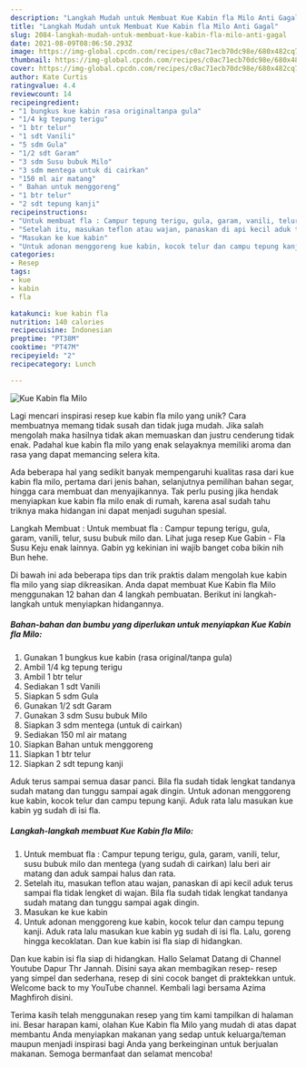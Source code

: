 ```yaml
---
description: "Langkah Mudah untuk Membuat Kue Kabin fla Milo Anti Gagal"
title: "Langkah Mudah untuk Membuat Kue Kabin fla Milo Anti Gagal"
slug: 2084-langkah-mudah-untuk-membuat-kue-kabin-fla-milo-anti-gagal
date: 2021-08-09T08:06:50.293Z
image: https://img-global.cpcdn.com/recipes/c0ac71ecb70dc98e/680x482cq70/kue-kabin-fla-milo-foto-resep-utama.jpg
thumbnail: https://img-global.cpcdn.com/recipes/c0ac71ecb70dc98e/680x482cq70/kue-kabin-fla-milo-foto-resep-utama.jpg
cover: https://img-global.cpcdn.com/recipes/c0ac71ecb70dc98e/680x482cq70/kue-kabin-fla-milo-foto-resep-utama.jpg
author: Kate Curtis
ratingvalue: 4.4
reviewcount: 14
recipeingredient:
- "1 bungkus kue kabin rasa originaltanpa gula"
- "1/4 kg tepung terigu"
- "1 btr telur"
- "1 sdt Vanili"
- "5 sdm Gula"
- "1/2 sdt Garam"
- "3 sdm Susu bubuk Milo"
- "3 sdm mentega untuk di cairkan"
- "150 ml air matang"
- " Bahan untuk menggoreng"
- "1 btr telur"
- "2 sdt tepung kanji"
recipeinstructions:
- "Untuk membuat fla : Campur tepung terigu, gula, garam, vanili, telur, susu bubuk milo dan mentega (yang sudah di cairkan) lalu beri air matang dan aduk sampai halus dan rata."
- "Setelah itu, masukan teflon atau wajan, panaskan di api kecil aduk terus sampai fla tidak lengket di wajan. Bila fla sudah tidak lengkat tandanya sudah matang dan tunggu sampai agak dingin."
- "Masukan ke kue kabin"
- "Untuk adonan menggoreng kue kabin, kocok telur dan campu tepung kanji. Aduk rata lalu masukan kue kabin yg sudah di isi fla. Lalu, goreng hingga kecoklatan. Dan kue kabin isi fla siap di hidangkan."
categories:
- Resep
tags:
- kue
- kabin
- fla

katakunci: kue kabin fla 
nutrition: 140 calories
recipecuisine: Indonesian
preptime: "PT38M"
cooktime: "PT47M"
recipeyield: "2"
recipecategory: Lunch

---
```



![Kue Kabin fla Milo](https://img-global.cpcdn.com/recipes/c0ac71ecb70dc98e/680x482cq70/kue-kabin-fla-milo-foto-resep-utama.jpg)

Lagi mencari inspirasi resep kue kabin fla milo yang unik? Cara membuatnya memang tidak susah dan tidak juga mudah. Jika salah mengolah maka hasilnya tidak akan memuaskan dan justru cenderung tidak enak. Padahal kue kabin fla milo yang enak selayaknya memiliki aroma dan rasa yang dapat memancing selera kita.

Ada beberapa hal yang sedikit banyak mempengaruhi kualitas rasa dari kue kabin fla milo, pertama dari jenis bahan, selanjutnya pemilihan bahan segar, hingga cara membuat dan menyajikannya. Tak perlu pusing jika hendak menyiapkan kue kabin fla milo enak di rumah, karena asal sudah tahu triknya maka hidangan ini dapat menjadi suguhan spesial.

Langkah Membuat : Untuk membuat fla : Campur tepung terigu, gula, garam, vanili, telur, susu bubuk milo dan. Lihat juga resep Kue Gabin - Fla Susu Keju enak lainnya. Gabin yg kekinian ini wajib banget coba bikin nih Bun hehe.


Di bawah ini ada beberapa tips dan trik praktis dalam mengolah kue kabin fla milo yang siap dikreasikan. Anda dapat membuat Kue Kabin fla Milo menggunakan 12 bahan dan 4 langkah pembuatan. Berikut ini langkah-langkah untuk menyiapkan hidangannya.

<!--inarticleads1-->

##### Bahan-bahan dan bumbu yang diperlukan untuk menyiapkan Kue Kabin fla Milo:

1. Gunakan 1 bungkus kue kabin (rasa original/tanpa gula)
1. Ambil 1/4 kg tepung terigu
1. Ambil 1 btr telur
1. Sediakan 1 sdt Vanili
1. Siapkan 5 sdm Gula
1. Gunakan 1/2 sdt Garam
1. Gunakan 3 sdm Susu bubuk Milo
1. Siapkan 3 sdm mentega (untuk di cairkan)
1. Sediakan 150 ml air matang
1. Siapkan  Bahan untuk menggoreng
1. Siapkan 1 btr telur
1. Siapkan 2 sdt tepung kanji


Aduk terus sampai semua dasar panci. Bila fla sudah tidak lengkat tandanya sudah matang dan tunggu sampai agak dingin. Untuk adonan menggoreng kue kabin, kocok telur dan campu tepung kanji. Aduk rata lalu masukan kue kabin yg sudah di isi fla. 

<!--inarticleads2-->

##### Langkah-langkah membuat Kue Kabin fla Milo:

1. Untuk membuat fla : Campur tepung terigu, gula, garam, vanili, telur, susu bubuk milo dan mentega (yang sudah di cairkan) lalu beri air matang dan aduk sampai halus dan rata.
1. Setelah itu, masukan teflon atau wajan, panaskan di api kecil aduk terus sampai fla tidak lengket di wajan. Bila fla sudah tidak lengkat tandanya sudah matang dan tunggu sampai agak dingin.
1. Masukan ke kue kabin
1. Untuk adonan menggoreng kue kabin, kocok telur dan campu tepung kanji. Aduk rata lalu masukan kue kabin yg sudah di isi fla. Lalu, goreng hingga kecoklatan. Dan kue kabin isi fla siap di hidangkan.


Dan kue kabin isi fla siap di hidangkan. Hallo Selamat Datang di Channel Youtube Dapur Thr Jannah. Disini saya akan membagikan resep- resep yang simpel dan sederhana, resep di sini cocok banget di praktekkan untuk. Welcome back to my YouTube channel. Kembali lagi bersama Azima Maghfiroh disini. 

Terima kasih telah menggunakan resep yang tim kami tampilkan di halaman ini. Besar harapan kami, olahan Kue Kabin fla Milo yang mudah di atas dapat membantu Anda menyiapkan makanan yang sedap untuk keluarga/teman maupun menjadi inspirasi bagi Anda yang berkeinginan untuk berjualan makanan. Semoga bermanfaat dan selamat mencoba!
